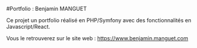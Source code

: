 #Portfolio : Benjamin MANGUET

Ce projet un portfolio réalisé en PHP/Symfony avec des fonctionnalités en Javascript/React.

Vous le retrouverez sur le site web : https://www.benjamin.manguet.com